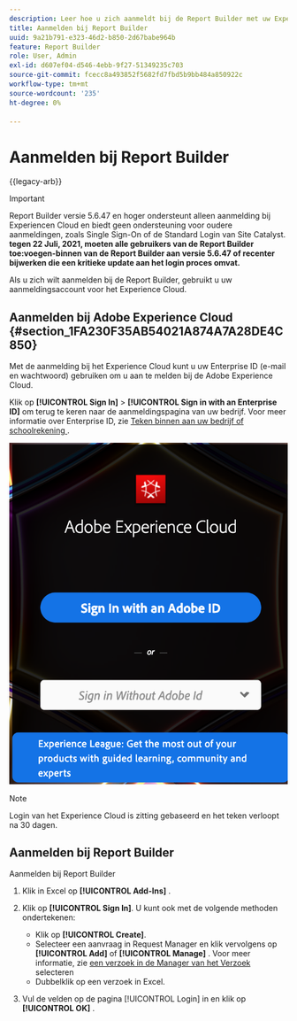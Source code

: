```yaml
---
description: Leer hoe u zich aanmeldt bij de Report Builder met uw Experience Cloud-aanmeldingsaccount.
title: Aanmelden bij Report Builder
uuid: 9a21b791-e323-46d2-b850-2d67babe964b
feature: Report Builder
role: User, Admin
exl-id: d607ef04-d546-4ebb-9f27-51349235c703
source-git-commit: fcecc8a493852f5682fd7fbd5b9bb484a850922c
workflow-type: tm+mt
source-wordcount: '235'
ht-degree: 0%

---
```


# Aanmelden bij Report Builder

{{legacy-arb}}

>[!IMPORTANT]
>
>Report Builder versie 5.6.47 en hoger ondersteunt alleen aanmelding bij Experiencen Cloud en biedt geen ondersteuning voor oudere aanmeldingen, zoals Single Sign-On of de Standard Login van Site Catalyst. **tegen 22 Juli, 2021, moeten alle gebruikers van de Report Builder toe:voegen-binnen van de Report Builder aan versie 5.6.47 of recenter bijwerken die een kritieke update aan het login proces omvat.**

Als u zich wilt aanmelden bij de Report Builder, gebruikt u uw aanmeldingsaccount voor het Experience Cloud.

## Aanmelden bij Adobe Experience Cloud {#section_1FA230F35AB54021A874A7A28DE4C850}

Met de aanmelding bij het Experience Cloud kunt u uw Enterprise ID (e-mail en wachtwoord) gebruiken om u aan te melden bij de Adobe Experience Cloud.

Klik op **[!UICONTROL Sign In]** > **[!UICONTROL Sign in with an Enterprise ID]** om terug te keren naar de aanmeldingspagina van uw bedrijf. Voor meer informatie over Enterprise ID, zie [ Teken binnen aan uw bedrijf of schoolrekening ](https://helpx.adobe.com/enterprise/kb/enterprise-id-faq.html#whatis).

![ Schermafbeelding die het teken van Adobe Experience Cloud binnen toont opties om binnen met of zonder uw Adobe ID te ondertekenen ](assets/adobe_id_login.png)

>[!NOTE]
>
>Login van het Experience Cloud is zitting gebaseerd en het teken verloopt na 30 dagen.

## Aanmelden bij Report Builder

Aanmelden bij Report Builder

1. Klik in Excel op **[!UICONTROL Add-Ins]** .
1. Klik op **[!UICONTROL Sign In]**. U kunt ook met de volgende methoden ondertekenen:

   * Klik op **[!UICONTROL Create]**.
   * Selecteer een aanvraag in Request Manager en klik vervolgens op **[!UICONTROL Add]** of **[!UICONTROL Manage]** . Voor meer informatie, zie [ een verzoek in de Manager van het Verzoek ](/help/analyze/legacy-report-builder/manage-requests/r-arb-manage-requests.md) selecteren
   * Dubbelklik op een verzoek in Excel.

1. Vul de velden op de pagina [!UICONTROL Login] in en klik op **[!UICONTROL OK]** .
